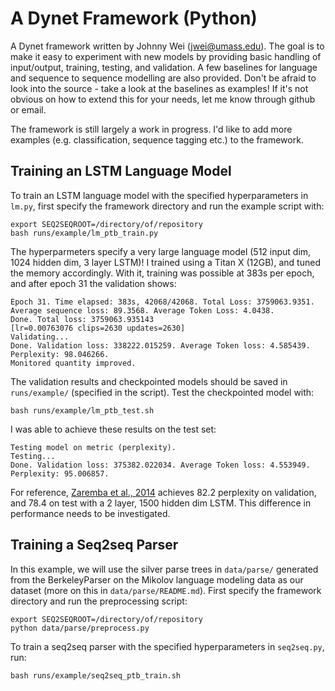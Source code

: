 # A Dynet Framework (Python)

A Dynet framework written by Johnny Wei (jwei@umass.edu). The goal is to make it easy to experiment with new models by providing basic handling of input/output, training, testing, and validation. A few baselines for language and sequence to sequence modelling are also provided. Don't be afraid to look into the source - take a look at the baselines as examples! If it's not obvious on how to extend this for your needs, let me know through github or email. 

The framework is still largely a work in progress. I'd like to add more examples (e.g. classification, sequence tagging etc.) to the framework. 
<br>

## Training an LSTM Language Model

To train an LSTM language model with the specified hyperparameters in `lm.py`, first specify the framework directory and run the example script with:

    export SEQ2SEQROOT=/directory/of/repository
    bash runs/example/lm_ptb_train.py

The hyperparmeters specify a very large language model (512 input dim, 1024 hidden dim, 3 layer LSTM)! I trained using a Titan X (12GB), and tuned the memory accordingly. With it, training was possible at 383s per epoch, and after epoch 31 the validation shows:

    Epoch 31. Time elapsed: 383s, 42068/42068. Total Loss: 3759063.9351. Average sequence loss: 89.3568. Average Token Loss: 4.0438.
    Done. Total loss: 3759063.935143
    [lr=0.00763076 clips=2630 updates=2630]
    Validating...
    Done. Validation loss: 338222.015259. Average Token loss: 4.585439. Perplexity: 98.046266.
    Monitored quantity improved.
    
The validation results and checkpointed models should be saved in `runs/example/` (specified in the script). Test the checkpointed model with:

    bash runs/example/lm_ptb_test.sh

I was able to achieve these results on the test set:
    
    Testing model on metric (perplexity).
    Testing...
    Done. Validation loss: 375382.022034. Average Token loss: 4.553949. Perplexity: 95.006857.

For reference, [Zaremba et al., 2014](https://arxiv.org/abs/1409.2329) achieves 82.2 perplexity on validation, and 78.4 on test with a 2 layer, 1500 hidden dim LSTM. This difference in performance needs to be investigated.

## Training a Seq2seq Parser

In this example, we will use the silver parse trees in `data/parse/` generated from the BerkeleyParser on the Mikolov language modeling data as our dataset (more on this in `data/parse/README.md`). First specify the framework directory and run the preprocessing script:

    export SEQ2SEQROOT=/directory/of/repository
    python data/parse/preprocess.py
    
To train a seq2seq parser with the specified hyperparameters in `seq2seq.py`, run:

    bash runs/example/seq2seq_ptb_train.sh

